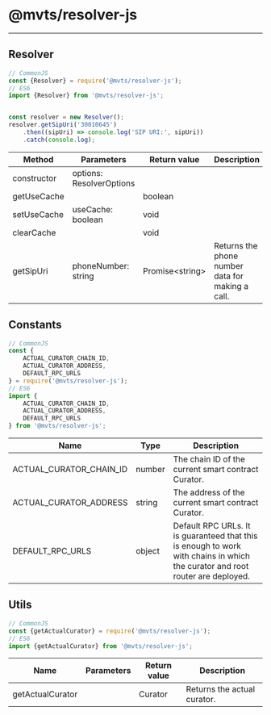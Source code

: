 # @mvts/resolver-js

***

## Resolver

```javascript
// CommonJS
const {Resolver} = require('@mvts/resolver-js');
// ES6
import {Resolver} from '@mvts/resolver-js';


const resolver = new Resolver();
resolver.getSipUri('30010645')
    .then((sipUri) => console.log('SIP URI:', sipUri))
    .catch(console.log);
```

| Method      | Parameters               | Return value      | Description                                      |
|-------------|--------------------------|-------------------|--------------------------------------------------|
| constructor | options: ResolverOptions |                   |                                                  |
| getUseCache |                          | boolean           |                                                  |
| setUseCache | useCache: boolean        | void              |                                                  |
| clearCache  |                          | void              |                                                  |
| getSipUri   | phoneNumber: string      | Promise\<string\> | Returns the phone number data for making a call. |

## Constants

```javascript
// CommonJS
const {
    ACTUAL_CURATOR_CHAIN_ID,
    ACTUAL_CURATOR_ADDRESS,
    DEFAULT_RPC_URLS
} = require('@mvts/resolver-js');
// ES6
import {
    ACTUAL_CURATOR_CHAIN_ID,
    ACTUAL_CURATOR_ADDRESS,
    DEFAULT_RPC_URLS
} from '@mvts/resolver-js';
```

| Name                    | Type   | Description                                                                                                                   |
|-------------------------|--------|-------------------------------------------------------------------------------------------------------------------------------|
| ACTUAL_CURATOR_CHAIN_ID | number | The chain ID of the current smart contract Curator.                                                                           |
| ACTUAL_CURATOR_ADDRESS  | string | The address of the current smart contract Curator.                                                                            |
| DEFAULT_RPC_URLS        | object | Default RPC URLs. It is guaranteed that this is enough to work with chains in which the curator and root router are deployed. |

## Utils

```javascript
// CommonJS
const {getActualCurator} = require('@mvts/resolver-js');
// ES6
import {getActualCurator} from '@mvts/resolver-js';
```

| Name             | Parameters | Return value | Description                |
|------------------|------------|--------------|----------------------------|
| getActualCurator |            | Curator      | Returns the actual curator. |

